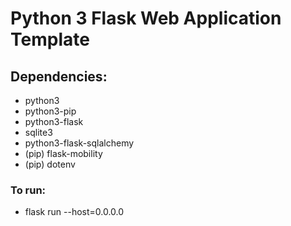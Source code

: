 # Python 3 Flask Web Application Template

###

## Dependencies:

- python3
- python3-pip
- python3-flask
- sqlite3
- python3-flask-sqlalchemy
- (pip) flask-mobility
- (pip) dotenv

### To run:

- flask run --host=0.0.0.0
